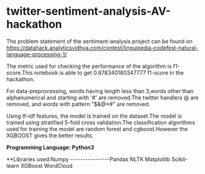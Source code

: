 # twitter-sentiment-analysis-AV-hackathon
The problem statement of the sentiment-analysis project can be found on https://datahack.analyticsvidhya.com/contest/linguipedia-codefest-natural-language-processing-1/

The metric used for checking the performance of the algorithm is f1-score.This notebook is able to get 0.878340180347777 f1-score in the hackathon.

For data-preprocessing, words having length less than 3,words other than alphanumerical and starting with '#' are removed.The twitter handlers @ are removed, and words with pattern "$&@*#" are removed.

Using tf-idf features, the model is trained on the dataset.The model is trained using stratified 5-fold cross validation.The classification algorithms used for training the model are random forest and cgboost.However the XGBOOST gives the better results.

**Programming Language: Python3**

 **Libraries used:Numpy
  ----------------Pandas
  NLTK
  Matplotlib
  Scikit-learn
  XGBoost
  WordCloud
                
